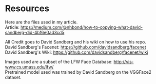 # Resources  
  
Here are the files used in my article.  
Article: https://medium.com/@nhbond/how-to-copying-what-david-sandberg-did-4bf6e0ad3cd5  
  
  
All Credit goes to David Sandberg and his wiki on how to use his repo.  
David Sandberg's Facenet: https://github.com/davidsandberg/facenet  
David Sandberg's Wiki: https://github.com/davidsandberg/facenet/wiki  
  
   
 Images used are a subset of the LFW Face Database: http://vis-www.cs.umass.edu/lfw/   
 Pretrained model used was trained by David Sandberg on the VGGFace2 dataset.
